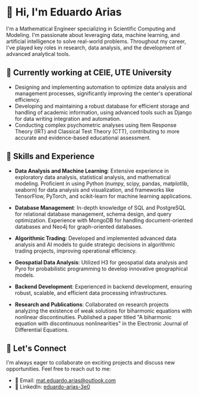 # 👋 Hi, I'm Eduardo Arias

I'm a Mathematical Engineer specializing in Scientific Computing and Modeling. I'm passionate about leveraging data, machine learning, and artificial intelligence to solve real-world problems. Throughout my career, I've played key roles in research, data analysis, and the development of advanced analytical tools.

## 🔭 Currently working at CEIE, UTE University

- Designing and implementing automation to optimize data analysis and management processes, significantly improving the center's operational efficiency.
- Developing and maintaining a robust database for efficient storage and handling of academic information, using advanced tools such as Django for data writing integration and automation.
- Conducting complex psychometric analyses using Item Response Theory (IRT) and Classical Test Theory (CTT), contributing to more accurate and evidence-based educational assessment.

## 🌱 Skills and Experience

- **Data Analysis and Machine Learning**: Extensive experience in exploratory data analysis, statistical analysis, and mathematical modeling. Proficient in using Python (numpy, scipy, pandas, matplotlib, seaborn) for data analysis and visualization, and frameworks like TensorFlow, PyTorch, and scikit-learn for machine learning applications.

- **Database Management**: In-depth knowledge of SQL and PostgreSQL for relational database management, schema design, and query optimization. Experience with MongoDB for handling document-oriented databases and Neo4j for graph-oriented databases.

- **Algorithmic Trading**: Developed and implemented advanced data analysis and AI models to guide strategic decisions in algorithmic trading projects, improving operational efficiency.

- **Geospatial Data Analysis**: Utilized H3 for geospatial data analysis and Pyro for probabilistic programming to develop innovative geographical models.

- **Backend Development**: Experienced in backend development, ensuring robust, scalable, and efficient data processing infrastructures.

- **Research and Publications**: Collaborated on research projects analyzing the existence of weak solutions for biharmonic equations with nonlinear discontinuities. Published a paper titled "A biharmonic equation with discontinuous nonlinearities" in the Electronic Journal of Differential Equations.

## 💬 Let's Connect

I'm always eager to collaborate on exciting projects and discuss new opportunities. Feel free to reach out to me:

- 📧 Email: mat.eduardo.arias@outlook.com
- 💼 LinkedIn: [eduardo-arias-3e0](https://www.linkedin.com/in/eduardo-arias-3e0/)
